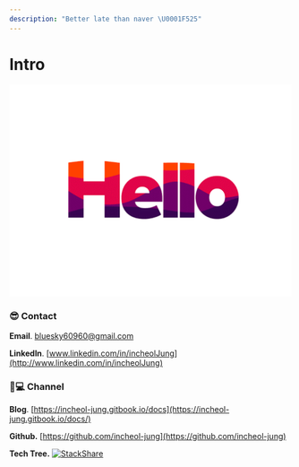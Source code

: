 ```yaml
---
description: "Better late than naver \U0001F525"
---
```


# Intro

![](.gitbook/assets/7b39c67abc82d534cc91a3e6c4cd8609%20%281%29.gif)

### 😎 Contact

  **Email**. [bluesky60960@gmail.com](mailto:bluesky60960@gmail.com)

  **LinkedIn**. [www.linkedin.com/in/incheolJung](http://www.linkedin.com/in/incheolJung)

### 👨💻 Channel 

  **Blog**. [https://incheol-jung.gitbook.io/docs](https://incheol-jung.gitbook.io/docs/)

  **Github.** [https://github.com/incheol-jung](https://github.com/incheol-jung)

  **Tech Tree.** [![StackShare](http://img.shields.io/badge/tech-stack-0690fa.svg?style=flat)](https://stackshare.io/incheol-jung/incheol-jung)

### 



